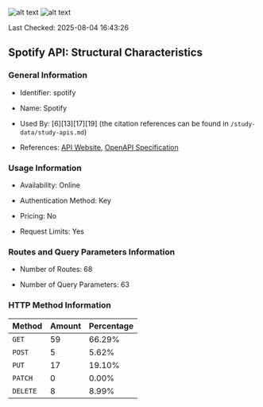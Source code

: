 ![alt text](https://img.shields.io/badge/OpenAPI_Specification-Valid-brightgreen.svg) ![alt text](https://img.shields.io/badge/Server_URL-Valid-brightgreen.svg)

Last Checked: 2025-08-04 16:43:26

## Spotify API: Structural Characteristics

### General Information

- Identifier: spotify

- Name: Spotify

- Used By: [6][13][17][19] (the citation references can be found in `/study-data/study-apis.md`)

- References: [API Website](https://developer.spotify.com), [OpenAPI Specification](https://github.com/sonallux/spotify-web-api/tree/main)

### Usage Information

- Availability: Online

- Authentication Method: Key

- Pricing: No

- Request Limits: Yes

### Routes and Query Parameters Information

- Number of Routes: 68

- Number of Query Parameters: 63

### HTTP Method Information

| Method | Amount | Percentage |
|--------|--------|------------|
| `GET` | 59 | 66.29% |
| `POST` | 5 | 5.62% |
| `PUT` | 17 | 19.10% |
| `PATCH` | 0 | 0.00% |
| `DELETE` | 8 | 8.99% |
